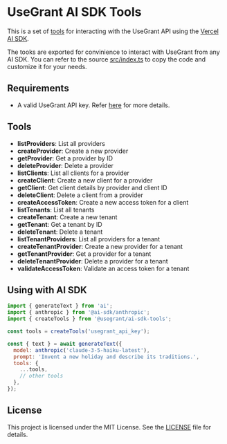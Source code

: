 # UseGrant AI SDK Tools

This is a set of [tools](https://sdk.vercel.ai/docs/foundations/tools) for interacting with the UseGrant API using the [Vercel AI SDK](https://sdk.vercel.ai/).

The tooks are exported for convinience to interact with UseGrant from any AI SDK. You can refer to
the source [src/index.ts](./src/index.ts) to copy the code and customize it for your needs.

## Requirements

- A valid UseGrant API key. Refer [here](https://usegrant.dev/docs/authentication) for more details.

## Tools

- **listProviders**: List all providers
- **createProvider**: Create a new provider
- **getProvider**: Get a provider by ID
- **deleteProvider**: Delete a provider
- **listClients**: List all clients for a provider
- **createClient**: Create a new client for a provider
- **getClient**: Get client details by provider and client ID
- **deleteClient**: Delete a client from a provider
- **createAccessToken**: Create a new access token for a client
- **listTenants**: List all tenants
- **createTenant**: Create a new tenant
- **getTenant**: Get a tenant by ID
- **deleteTenant**: Delete a tenant
- **listTenantProviders**: List all providers for a tenant
- **createTenantProvider**: Create a new provider for a tenant
- **getTenantProvider**: Get a provider for a tenant
- **deleteTenantProvider**: Delete a provider for a tenant
- **validateAccessToken**: Validate an access token for a tenant

## Using with AI SDK

```js
import { generateText } from 'ai';
import { anthropic } from '@ai-sdk/anthropic';
import { createTools } from '@usegrant/ai-sdk-tools';

const tools = createTools('usegrant_api_key');

const { text } = await generateText({
  model: anthropic('claude-3-5-haiku-latest'),
  prompt: 'Invent a new holiday and describe its traditions.',
  tools: {
    ...tools,
    // other tools
  },
});
```

## License

This project is licensed under the MIT License. See the [LICENSE](./LICENSE) file for details.
